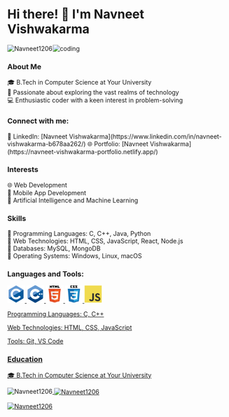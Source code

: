 # Hi there! 👋 I'm Navneet Vishwakarma
<img align="right" alt="coding" width="400" src="https://user-images.githubusercontent.com/55389276/140866485-8fb1c876-9a8f-4d6a-98dc-08c4981eaf70.gif">
<p align="left"> <img src="https://komarev.com/ghpvc/?username=Navneet1206&label=Profile%20views&color=0e75b6&style=flat" alt="Navneet1206" /> </p>
<h3 align="left">About Me</h3>
🎓 B.Tech in Computer Science at Your University <br/> 
🚀 Passionate about exploring the vast realms of technology </br>
💻 Enthusiastic coder with a keen interest in problem-solving  </br>
<h3 align="left">Connect with me:</h3>
📱 LinkedIn: [Navneet Vishwakarma](https://www.linkedin.com/in/navneet-vishwakarma-b678aa262/)
🌐 Portfolio: [Navneet Vishwakarma](https://navneet-vishwakarma-portfolio.netlify.app/)
<h3 align="left">Interests </h3>
🌐 Web Development  </br>
📱 Mobile App Development </br> 
🤖 Artificial Intelligence and Machine Learning </br>
<h3 align="left">Skills</h3>
🌟 Programming Languages: C, C++, Java, Python </br>
🌟 Web Technologies: HTML, CSS, JavaScript, React, Node.js </br>
🌟 Databases: MySQL, MongoDB </br>
🌟 Operating Systems: Windows, Linux, macOS </br>
<h3 align="left">Languages and Tools:</h3>
<p align="left"> <a href="https://www.cprogramming.com/" target="_blank" rel="noreferrer"> <img src="https://raw.githubusercontent.com/devicons/devicon/master/icons/c/c-original.svg" alt="c" width="40" height="40"/> </a> <a href="https://www.w3schools.com/cpp/" target="_blank" rel="noreferrer"> <img src="https://raw.githubusercontent.com/devicons/devicon/master/icons/cplusplus/cplusplus-original.svg" alt="cplusplus" width="40" height="40"/> </a> <a href="https://www.w3.org/html/" target="_blank" rel="noreferrer"> <img src="https://raw.githubusercontent.com/devicons/devicon/master/icons/html5/html5-original-wordmark.svg" alt="html5" width="40" height="40"/> <a href="https://www.w3schools.com/css/" target="_blank" rel="noreferrer"> <img src="https://raw.githubusercontent.com/devicons/devicon/master/icons/css3/css3-original-wordmark.svg" alt="css3" width="40" height="40"/> </a> <a href="https://developer.mozilla.org/en-US/docs/Web/JavaScript" target="_blank" rel="noreferrer"> <img src="https://raw.githubusercontent.com/devicons/devicon/master/icons/javascript/javascript-original.svg" alt="javascript" width="40" height="40"/> 
<p>Programming Languages: C, C++</p>
<p>Web Technologies: HTML, CSS, JavaScript</p>
<p>Tools: Git, VS Code</p>
<!-- <h3 align="left">Achievements</h3>
🏆 Winner of Hackathon 2022 </br>
🏆 Runner-up of Codefest 2022 </br> -->
<h3 align="left">Education</h3>
🎓 B.Tech in Computer Science at Your University </br>
<!-- <h3 align="left">Certifications</h3>
📜 Certified Java Developer </br>
📜 Certified Python Developer </br> -->
<p><img align="left" src="https://github-readme-stats.vercel.app/api/top-langs?username=Navneet1206&show_icons=true&locale=en&layout=compact" alt="Navneet1206" /></p>

<p>&nbsp;<img align="center" src="https://github-readme-stats.vercel.app/api?username=Navneet1206&show_icons=true&locale=en" alt="Navneet1206" /></p>

<p><img align="center" src="https://github-readme-streak-stats.herokuapp.com/?user=Navneet1206&" alt="Navneet1206" /></p>
